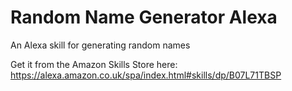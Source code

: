 # Random Name Generator Alexa
An Alexa skill for generating random names

Get it from the Amazon Skills Store here: https://alexa.amazon.co.uk/spa/index.html#skills/dp/B07L71TBSP
